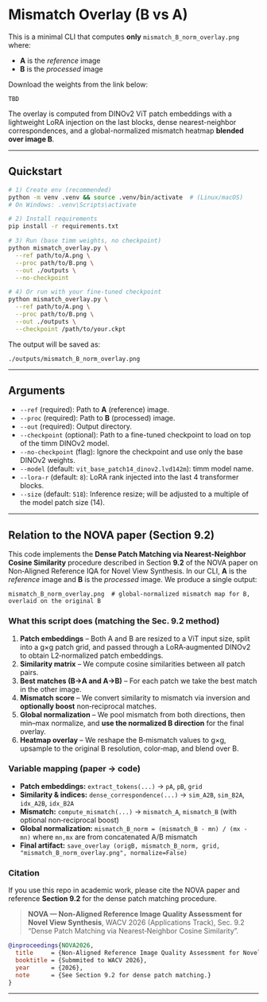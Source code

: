 # Mismatch Overlay (B vs A)

This is a minimal CLI that computes **only** `mismatch_B_norm_overlay.png` where:
- **A** is the *reference* image
- **B** is the *processed* image

Download the weights from the link below:
```
TBD
```
The overlay is computed from DINOv2 ViT patch embeddings with a lightweight LoRA injection on the last blocks, dense nearest-neighbor correspondences, and a global-normalized mismatch heatmap **blended over image B**.

---

## Quickstart

```bash
# 1) Create env (recommended)
python -m venv .venv && source .venv/bin/activate  # (Linux/macOS)
# On Windows: .venv\Scripts\activate

# 2) Install requirements
pip install -r requirements.txt

# 3) Run (base timm weights, no checkpoint)
python mismatch_overlay.py \
  --ref path/to/A.png \
  --proc path/to/B.png \
  --out ./outputs \
  --no-checkpoint

# 4) Or run with your fine-tuned checkpoint
python mismatch_overlay.py \
  --ref path/to/A.png \
  --proc path/to/B.png \
  --out ./outputs \
  --checkpoint /path/to/your.ckpt
```

The output will be saved as:
```
./outputs/mismatch_B_norm_overlay.png
```

---

## Arguments

- `--ref` (required): Path to **A** (reference) image.
- `--proc` (required): Path to **B** (processed) image.
- `--out` (required): Output directory.
- `--checkpoint` (optional): Path to a fine-tuned checkpoint to load on top of the timm DINOv2 model.
- `--no-checkpoint` (flag): Ignore the checkpoint and use only the base DINOv2 weights.
- `--model` (default: `vit_base_patch14_dinov2.lvd142m`): timm model name.
- `--lora-r` (default: `8`): LoRA rank injected into the last 4 transformer blocks.
- `--size` (default: `518`): Inference resize; will be adjusted to a multiple of the model patch size (14).

---

## Relation to the NOVA paper (Section **9.2**)

This code implements the **Dense Patch Matching via Nearest‑Neighbor Cosine Similarity** procedure described in Section **9.2** of the NOVA paper on Non‑Aligned Reference IQA for Novel View Synthesis. In our CLI, **A** is the *reference* image and **B** is the *processed* image. We produce a single output:
```
mismatch_B_norm_overlay.png  # global‑normalized mismatch map for B, overlaid on the original B
```

### What this script does (matching the Sec. 9.2 method)
1. **Patch embeddings** – Both A and B are resized to a ViT input size, split into a g×g patch grid, and passed through a LoRA‑augmented DINOv2 to obtain L2‑normalized patch embeddings.
2. **Similarity matrix** – We compute cosine similarities between all patch pairs.
3. **Best matches (B→A and A→B)** – For each patch we take the best match in the other image.
4. **Mismatch score** – We convert similarity to mismatch via inversion and **optionally boost** non‑reciprocal matches.
5. **Global normalization** – We pool mismatch from both directions, then min–max normalize, and **use the normalized B direction** for the final overlay.
6. **Heatmap overlay** – We reshape the B‑mismatch values to g×g, upsample to the original B resolution, color‑map, and blend over B.

### Variable mapping (paper → code)
- **Patch embeddings:** `extract_tokens(...)` → `pA`, `pB`, `grid`
- **Similarity & indices:** `dense_correspondence(...)` → `sim_A2B`, `sim_B2A`, `idx_A2B`, `idx_B2A`
- **Mismatch:** `compute_mismatch(...)` → `mismatch_A`, `mismatch_B` (with optional non‑reciprocal boost)
- **Global normalization:** `mismatch_B_norm = (mismatch_B - mn) / (mx - mn)` where `mn,mx` are from concatenated A/B mismatch
- **Final artifact:** `save_overlay (origB, mismatch_B_norm, grid, "mismatch_B_norm_overlay.png", normalize=False)`

### Citation
If you use this repo in academic work, please cite the NOVA paper and reference **Section 9.2** for the dense patch matching procedure.

> **NOVA — Non‑Aligned Reference Image Quality Assessment for Novel View Synthesis**, WACV 2026 (Applications Track), Sec. 9.2 “Dense Patch Matching via Nearest‑Neighbor Cosine Similarity”.

```bibtex
@inproceedings{NOVA2026,
  title     = {Non-Aligned Reference Image Quality Assessment for Novel View Synthesis (NOVA)},
  booktitle = {Submmited to WACV 2026},
  year      = {2026},
  note      = {See Section 9.2 for dense patch matching.}
}
```

---
